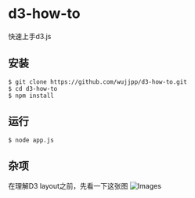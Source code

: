 # d3-how-to
快速上手d3.js

## 安装
```shell
$ git clone https://github.com/wujjpp/d3-how-to.git
$ cd d3-how-to
$ npm install
```

## 运行
```shell
$ node app.js
```

## 杂项
在理解D3 layout之前，先看一下这张图
![Images](https://raw.githubusercontent.com/wujjpp/d3-how-to/master/public/important.png)
